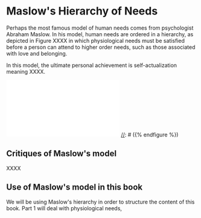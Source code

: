 # Maslow's Hierarchy of Needs

Perhaps the most famous model of human needs comes from psychologist Abraham Maslow.
In his model,
human needs are ordered in a hierarchy,
as depicted in Figure XXXX
in which physiological needs must be satisfied 
before a person can attend to higher order needs,
such as those associated with love and belonging.

In this model, 
the ultimate personal achievement is self-actualization
meaning XXXX.

[//]: # ({% figure caption: "XXXX"%})
![](../../images/1_Introduction/Maslow.pdf)
[//]: # ({% endfigure %})

## Critiques of Maslow's model

XXXX

## Use of Maslow's model in this book

We will be using Maslow's hierarchy in order to structure the content of this book.
Part 1 will deal with physiological needs,
 

